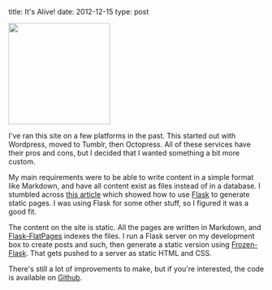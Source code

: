 title: It's Alive!
date: 2012-12-15
type: post

<img src="http://cdn.memegenerator.net/instances/400x/22489608.jpg" width=200
height=200>

I've ran this site on a few platforms in the past. This started out with
Wordpress, moved to Tumblr, then Octopress. All of these services have their
pros and cons, but I decided that I wanted something a bit more custom.

My main requirements were to be able to write content in a simple format like
Markdown, and have all content exist as files instead of in a database.
I stumbled across [this article](https://nicolas.perriault.net/code/2012/dead-easy-yet-powerful-static-website-generator-with-flask/)
which showed how to use [Flask](http://flask.pocoo.org/) to generate static
pages. I was using Flask for some other stuff, so I figured it was a good fit.

The content on the site is static. All the pages are written in Markdown, and
[Flask-FlatPages](http://packages.python.org/Flask-FlatPages/)
indexes the files. I run a Flask server on my development box to create
posts and such, then generate a static version using
[Frozen-Flask](http://packages.python.org/Frozen-Flask/). That gets pushed to a
server as static HTML and CSS.

There's still a lot of improvements to make, but if you're interested, the
code is available on [Github](http://www.github.com/ericevenchick/site).
